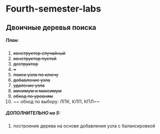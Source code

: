 # Fourth-semester-labs

## Двоичные деревья поиска

##### План:
1. ~~конструктор случайный~~
2. ~~конструктор пустой~~
3. ~~деструктор~~
4. ~~=~~
5. ~~поиск узла по ключу~~
6. ~~добавление узла~~
7. ~~удаление узла~~
8. ~~минимум и максимум~~
9. ~~обход по уровням~~
10. ~~ обход по выбору: ЛПК, КЛП, КПЛ~~

##### ДОПОЛНИТЕЛЬНО на 5:
1. построение дерева на основе добавления узла с балансировкой
